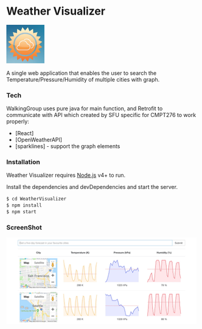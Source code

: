 # Weather Visualizer

<img src="https://raw.githubusercontent.com/maxjing/WeatherVisualizer/master/images/icon.jpg" width=100px style="display:inline">

A single web application that enables the user to search the Temperature/Pressure/Humidity of multiple cities with graph.

### Tech
WalkingGroup uses pure java for main function, and Retrofit to communicate with API which created by SFU specific for CMPT276 to work properly:

* [React] 
* [OpenWeatherAPI] 
* [sparklines] - support the graph elements

### Installation
Weather Visualizer requires [Node.js](https://nodejs.org/) v4+ to run.

Install the dependencies and devDependencies and start the server.

```sh
$ cd WeatherVisualizer
$ npm install 
$ npm start
```

### ScreenShot
<img src="https://raw.githubusercontent.com/maxjing/WeatherVisualizer/master/images/screenshot1.jpg" width=500px style="display:inline">
